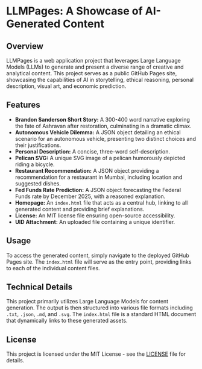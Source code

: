 # LLMPages: A Showcase of AI-Generated Content

## Overview

LLMPages is a web application project that leverages Large Language Models (LLMs) to generate and present a diverse range of creative and analytical content. This project serves as a public GitHub Pages site, showcasing the capabilities of AI in storytelling, ethical reasoning, personal description, visual art, and economic prediction.

## Features

*   **Brandon Sanderson Short Story:** A 300-400 word narrative exploring the fate of Ashravan after restoration, culminating in a dramatic climax.
*   **Autonomous Vehicle Dilemma:** A JSON object detailing an ethical scenario for an autonomous vehicle, presenting two distinct choices and their justifications.
*   **Personal Description:** A concise, three-word self-description.
*   **Pelican SVG:** A unique SVG image of a pelican humorously depicted riding a bicycle.
*   **Restaurant Recommendation:** A JSON object providing a recommendation for a restaurant in Mumbai, including location and suggested dishes.
*   **Fed Funds Rate Prediction:** A JSON object forecasting the Federal Funds rate by December 2025, with a reasoned explanation.
*   **Homepage:** An `index.html` file that acts as a central hub, linking to all generated content and providing brief explanations.
*   **License:** An MIT license file ensuring open-source accessibility.
*   **UID Attachment:** An uploaded file containing a unique identifier.

## Usage

To access the generated content, simply navigate to the deployed GitHub Pages site. The `index.html` file will serve as the entry point, providing links to each of the individual content files.

## Technical Details

This project primarily utilizes Large Language Models for content generation. The output is then structured into various file formats including `.txt`, `.json`, `.md`, and `.svg`. The `index.html` file is a standard HTML document that dynamically links to these generated assets.

## License

This project is licensed under the MIT License - see the [LICENSE](LICENSE) file for details.